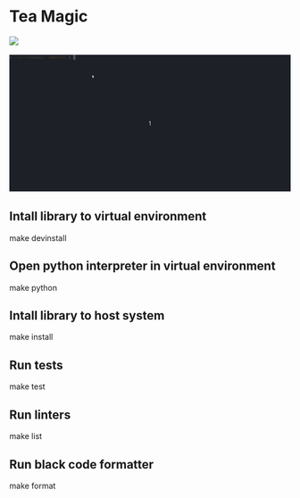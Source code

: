 # Tea Magic
![](https://github.com/TeaTracer/teamagic/workflows/Github%20Actions%20CI/badge.svg)

![Tea Magic Demo](/examples/assets/teamagic_demo.gif?raw=true "Tea Magic Demo")

## Intall library to virtual environment

make devinstall

## Open python interpreter in virtual environment

make python

## Intall library to host system

make install

## Run tests

make test

## Run linters

make list

## Run black code formatter

make format

